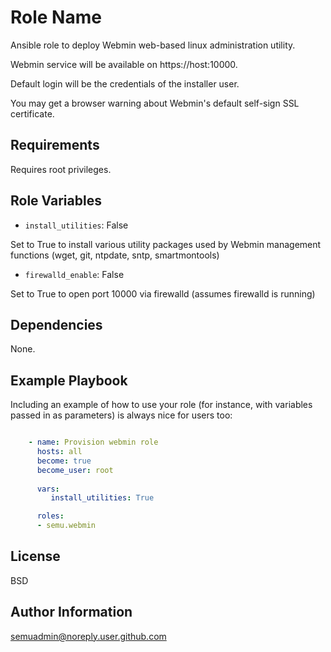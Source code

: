 Role Name
=========

Ansible role to deploy Webmin web-based linux administration utility.

Webmin service will be available on https://host:10000.

Default login will be the credentials of the installer user.

You may get a browser warning about Webmin's default self-sign SSL certificate.


Requirements
------------

Requires root privileges.

Role Variables
--------------

- `install_utilities`: False

Set to True to install various utility packages used by Webmin management functions (wget, git, ntpdate, sntp, smartmontools)

- `firewalld_enable`: False

Set to True to open port 10000 via firewalld (assumes firewalld is running)

Dependencies
------------

None.

Example Playbook
----------------

Including an example of how to use your role (for instance, with variables passed in as parameters) is always nice for users too:

```yaml

    - name: Provision webmin role
      hosts: all
      become: true
      become_user: root
      
      vars:
         install_utilities: True

      roles:
      - semu.webmin
```
     
License
-------

BSD

Author Information
------------------

semuadmin@noreply.user.github.com
